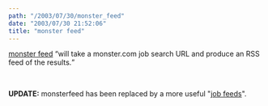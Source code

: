 ```yaml
---
path: "/2003/07/30/monster_feed" 
date: "2003/07/30 21:52:06" 
title: "monster feed" 
---
```

<p><a href="http://weblog.randomchaos.com/monsterfeed.com">monster feed</a> <q>will take a monster.com job search URL and produce an RSS feed of the results.</q></p><br><p><b>UPDATE:</b> monsterfeed has been replaced by a more useful "<a href="http://weblog.randomchaos.com/jobfeeds.php">job feeds</a>".</p>
